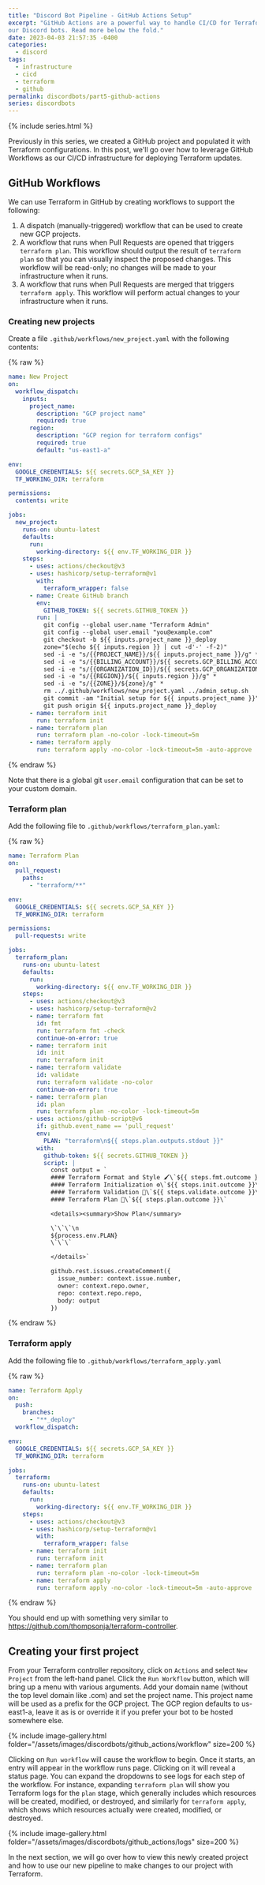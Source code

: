```yaml
---
title: "Discord Bot Pipeline - GitHub Actions Setup"
excerpt: "GitHub Actions are a powerful way to handle CI/CD for Terraform and
our Discord bots. Read more below the fold."
date: 2023-04-03 21:57:35 -0400
categories:
  - discord
tags:
  - infrastructure
  - cicd
  - terraform
  - github
permalink: discordbots/part5-github-actions
series: discordbots
---
```


{% include series.html %}

Previously in this series, we created a GitHub project and populated it with
Terraform configurations. In this post, we'll go over how to leverage GitHub
Workflows as our CI/CD infrastructure for deploying Terraform updates.

## GitHub Workflows

We can use Terraform in GitHub by creating workflows to support the following:

1. A dispatch (manually-triggered) workflow that can be used to create new
   GCP projects.
1. A workflow that runs when Pull Requests are opened that triggers
   `terraform plan`. This workflow should output the result of `terraform plan`
   so that you can visually inspect the proposed changes. This workflow will be
   read-only; no changes will be made to your infrastructure when it runs.
1. A workflow that runs when Pull Requests are merged that triggers
   `terraform apply`. This workflow will perform actual changes to your
   infrastructure when it runs.

### Creating new projects

Create a file `.github/workflows/new_project.yaml` with the following contents:

{% raw %}

```yaml
name: New Project
on:
  workflow_dispatch:
    inputs:
      project_name:
        description: "GCP project name"
        required: true
      region:
        description: "GCP region for terraform configs"
        required: true
        default: "us-east1-a"

env:
  GOOGLE_CREDENTIALS: ${{ secrets.GCP_SA_KEY }}
  TF_WORKING_DIR: terraform

permissions:
  contents: write

jobs:
  new_project:
    runs-on: ubuntu-latest
    defaults:
      run:
        working-directory: ${{ env.TF_WORKING_DIR }}
    steps:
      - uses: actions/checkout@v3
      - uses: hashicorp/setup-terraform@v1
        with:
          terraform_wrapper: false
      - name: Create GitHub branch
        env:
          GITHUB_TOKEN: ${{ secrets.GITHUB_TOKEN }}
        run: |
          git config --global user.name "Terraform Admin"
          git config --global user.email "you@example.com"
          git checkout -b ${{ inputs.project_name }}_deploy
          zone="$(echo ${{ inputs.region }} | cut -d'-' -f-2)"
          sed -i -e "s/{{PROJECT_NAME}}/${{ inputs.project_name }}/g" *
          sed -i -e "s/{{BILLING_ACCOUNT}}/${{ secrets.GCP_BILLING_ACCOUNT_ID }}/g" *
          sed -i -e "s/{{ORGANIZATION_ID}}/${{ secrets.GCP_ORGANIZATION_ID }}/g" *
          sed -i -e "s/{{REGION}}/${{ inputs.region }}/g" *
          sed -i -e "s/{{ZONE}}/${zone}/g" *
          rm ../.github/workflows/new_project.yaml ../admin_setup.sh
          git commit -am "Initial setup for ${{ inputs.project_name }}"
          git push origin ${{ inputs.project_name }}_deploy
      - name: terraform init
        run: terraform init
      - name: terraform plan
        run: terraform plan -no-color -lock-timeout=5m
      - name: terraform apply
        run: terraform apply -no-color -lock-timeout=5m -auto-approve
```

{% endraw %}

Note that there is a global git `user.email` configuration that can be set to
your custom domain.

### Terraform plan

Add the following file to `.github/workflows/terraform_plan.yaml`:

{% raw %}

```yaml
name: Terraform Plan
on:
  pull_request:
    paths:
      - "terraform/**"

env:
  GOOGLE_CREDENTIALS: ${{ secrets.GCP_SA_KEY }}
  TF_WORKING_DIR: terraform

permissions:
  pull-requests: write

jobs:
  terraform_plan:
    runs-on: ubuntu-latest
    defaults:
      run:
        working-directory: ${{ env.TF_WORKING_DIR }}
    steps:
      - uses: actions/checkout@v3
      - uses: hashicorp/setup-terraform@v2
      - name: terraform fmt
        id: fmt
        run: terraform fmt -check
        continue-on-error: true
      - name: terraform init
        id: init
        run: terraform init
      - name: terraform validate
        id: validate
        run: terraform validate -no-color
        continue-on-error: true
      - name: terraform plan
        id: plan
        run: terraform plan -no-color -lock-timeout=5m
      - uses: actions/github-script@v6
        if: github.event_name == 'pull_request'
        env:
          PLAN: "terraform\n${{ steps.plan.outputs.stdout }}"
        with:
          github-token: ${{ secrets.GITHUB_TOKEN }}
          script: |
            const output = `
            #### Terraform Format and Style 🖌\`${{ steps.fmt.outcome }}\`
            #### Terraform Initialization ⚙️\`${{ steps.init.outcome }}\`
            #### Terraform Validation 🤖\`${{ steps.validate.outcome }}\`
            #### Terraform Plan 📖\`${{ steps.plan.outcome }}\`

            <details><summary>Show Plan</summary>

            \`\`\`\n
            ${process.env.PLAN}
            \`\`\`

            </details>`

            github.rest.issues.createComment({
              issue_number: context.issue.number,
              owner: context.repo.owner,
              repo: context.repo.repo,
              body: output
            })
```

{% endraw %}

### Terraform apply

Add the following file to `.github/workflows/terraform_apply.yaml`

{% raw %}

```yaml
name: Terraform Apply
on:
  push:
    branches:
      - "**_deploy"
  workflow_dispatch:

env:
  GOOGLE_CREDENTIALS: ${{ secrets.GCP_SA_KEY }}
  TF_WORKING_DIR: terraform

jobs:
  terraform:
    runs-on: ubuntu-latest
    defaults:
      run:
        working-directory: ${{ env.TF_WORKING_DIR }}
    steps:
      - uses: actions/checkout@v3
      - uses: hashicorp/setup-terraform@v1
        with:
          terraform_wrapper: false
      - name: terraform init
        run: terraform init
      - name: terraform plan
        run: terraform plan -no-color -lock-timeout=5m
      - name: terraform apply
        run: terraform apply -no-color -lock-timeout=5m -auto-approve
```

{% endraw %}

You should end up with something very similar to
https://github.com/thompsonja/terraform-controller.

## Creating your first project

From your Terraform controller repository, click on `Actions` and select
`New Project` from the left-hand panel. Click the `Run Workflow` button, which
will bring up a menu with various arguments. Add your domain name (without the
top level domain like .com) and set the project name. This project name will be
used as a prefix for the GCP project. The GCP region defaults to us-east1-a,
leave it as is or override it if you prefer your bot to be hosted somewhere
else.

{% include image-gallery.html folder="/assets/images/discordbots/github_actions/workflow" size=200 %}

Clicking on `Run workflow` will cause the workflow to begin. Once it starts, an
entry will appear in the workflow runs page. Clicking on it will reveal a status
page. You can expand the dropdowns to see logs for each step of the workflow.
For instance, expanding `terraform plan` will show you Terraform logs for the
`plan` stage, which generally includes which resources will be created,
modified, or destroyed, and similarly for `terraform apply`, which shows which
resources actually were created, modified, or destroyed.

{% include image-gallery.html folder="/assets/images/discordbots/github_actions/logs" size=200 %}

In the next section, we will go over how to view this newly created project and
how to use our new pipeline to make changes to our project with Terraform.
